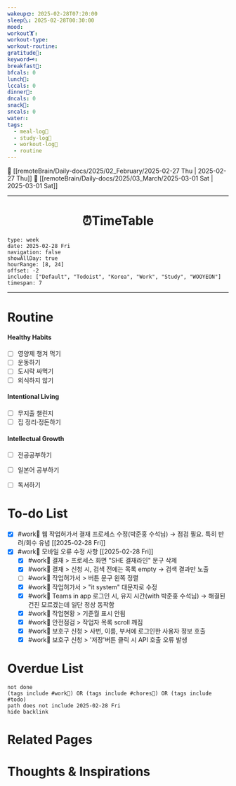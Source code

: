 ```yaml
---
wakeup🌞: 2025-02-28T07:20:00
sleep🌜: 2025-02-28T00:30:00
mood: 
workout🏋️: 
workout-type: 
workout-routine: 
gratitude🙏: 
keyword🗝️: 
breakfast🍳: 
bfcals: 0
lunch🍚: 
lccals: 0
dinner🥗: 
dncals: 0
snack🍬: 
sncals: 0
water💧: 
tags:
  - meal-log📝
  - study-log📓
  - workout-log💪
  - routine
---
```


🔺 [[remoteBrain/Daily-docs/2025/02_February/2025-02-27 Thu | 2025-02-27 Thu]]
🔻 [[remoteBrain/Daily-docs/2025/03_March/2025-03-01 Sat | 2025-03-01 Sat]]
___
<h1> <center>⏰TimeTable </center> </h1>


```gEvent
type: week
date: 2025-02-28 Fri
navigation: false
showAllDay: true
hourRange: [8, 24]
offset: -2
include: ["Default", "Todoist", "Korea", "Work", "Study", "WOOYEON"]
timespan: 7
```

--- 


# Routine 

####  Healthy Habits
- [ ] 영양제 챙겨 먹기
- [ ] 운동하기
- [ ] 도시락 싸먹기 
- [ ] 외식하지 않기 

####  Intentional Living 
- [ ] 무지출 챌린지 
- [ ] 집 정리·정돈하기

#### Intellectual Growth
- [ ] 전공공부하기
- [ ] 일본어 공부하기
- [ ] 독서하기



# To-do List

- [x] #work💼 웹 작업허가서 결재 프로세스 수정(박준홍 수석님) → 점검 필요. 특히 반려/회수 유념 [[2025-02-28 Fri]]
- [x] #work💼 모바일 오류 수정 사항 [[2025-02-28 Fri]]
	- [x] #work💼 결재 > 프로세스 화면 "SHE 결재라인" 문구 삭제
	- [x] #work💼 결재 > 신청 시, 검색 전에는 목록 empty → 검색 결과만 노출
	- [ ] #work💼 작업허가서 > 버튼 문구 왼쪽 정렬
	- [x] #work💼 작업허가서 >  "it system" 대문자로 수정
	- [x] #work💼 Teams in app 로그인 시, 유지 시간(with 박준홍 수석님) → 해결된건진 모르겠는데 일단 정상 동작함
	- [x] #work💼 작업현황 > 기준월 표시 안됨
	- [x] #work💼 안전점검 > 작업자 목록 scroll 깨짐
	- [x] #work💼 보호구 신청 > 사번, 이름, 부서에 로그인한 사용자 정보 호출
	- [x] #work💼 보호구 신청 > '저장'버튼 클릭 시 API 호출 오류 발생

# Overdue List
```tasks
not done
(tags include #work💼) OR (tags include #chores🧺) OR (tags include #todo)
path does not include 2025-02-28 Fri
hide backlink
```

# Related Pages



# Thoughts & Inspirations

